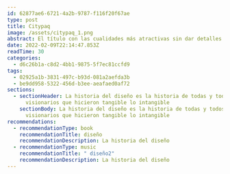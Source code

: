 ```yaml
---
id: 62877ae6-6721-4a2b-9787-f116f20f67ae
type: post
title: Citypaq
image: /assets/citypaq_1.png
abstract: El título con las cualidades más atractivas sin dar detalles específicos.
date: 2022-02-09T22:14:47.853Z
readTime: 30
categories:
  - d6c26b1a-c8d2-4bb1-9875-5f7ec81ccfd9
tags:
  - 02925a1b-3831-497c-b93d-081a2aefda3b
  - be9dd958-5322-456d-b3ee-aeafaed0af72
sections:
  - sectionHeader: La historia del diseño es la historia de todas y todos los
      visionarios que hicieron tangible lo intangible
    sectionBody: La historia del diseño es la historia de todas y todos los
      visionarios que hicieron tangible lo intangible
recommendations:
  - recommendationType: book
    recommendationTitle: diseño
    recommendationDescription: La historia del diseño
  - recommendationType: music
    recommendationTitle: " diseño2"
    recommendationDescription: La historia del diseño
---
```

